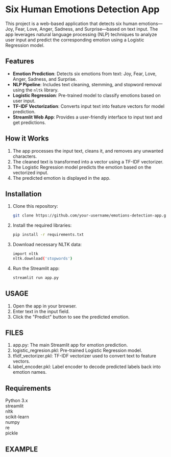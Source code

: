 # Six Human Emotions Detection App

This project is a web-based application that detects six human emotions—Joy, Fear, Love, Anger, Sadness, and Surprise—based on text input. The app leverages natural language processing (NLP) techniques to analyze user input and predict the corresponding emotion using a Logistic Regression model.

## Features
- **Emotion Prediction**: Detects six emotions from text: Joy, Fear, Love, Anger, Sadness, and Surprise.
- **NLP Pipeline**: Includes text cleaning, stemming, and stopword removal using the `nltk` library.
- **Logistic Regression**: Pre-trained model to classify emotions based on user input.
- **TF-IDF Vectorization**: Converts input text into feature vectors for model prediction.
- **Streamlit Web App**: Provides a user-friendly interface to input text and get predictions.

## How it Works
1. The app processes the input text, cleans it, and removes any unwanted characters.
2. The cleaned text is transformed into a vector using a TF-IDF vectorizer.
3. The Logistic Regression model predicts the emotion based on the vectorized input.
4. The predicted emotion is displayed in the app.

## Installation

1. Clone this repository:
   ```bash
   git clone https://github.com/your-username/emotions-detection-app.git
2. Install the required libraries:
   ```bash
   pip install -r requirements.txt
3. Download necessary NLTK data:
   ```bash
   import nltk
   nltk.download('stopwords')
4. Run the Streamlit app:
   ```bash
   streamlit run app.py


## USAGE

1. Open the app in your browser.  
2. Enter text in the input field.  
3. Click the "Predict" button to see the predicted emotion.


## FILES

1. app.py: The main Streamlit app for emotion prediction.  
2. logistic_regresion.pkl: Pre-trained Logistic Regression model.  
3. tfidf_vectorizer.pkl: TF-IDF vectorizer used to convert text to feature vectors.  
4. label_encoder.pkl: Label encoder to decode predicted labels back into emotion names.


## Requirements
Python 3.x  
streamlit  
nltk  
scikit-learn  
numpy  
re  
pickle  

## EXAMPLE



   
   
   
   
   
   
